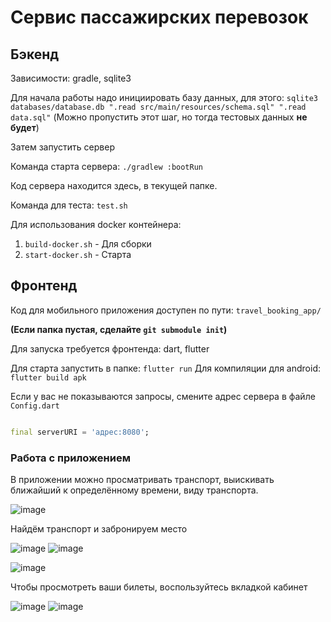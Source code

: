 # Сервис пассажирских перевозок

## Бэкенд

Зависимости:
gradle, sqlite3

Для начала работы надо инициировать базу данных, для этого:
`sqlite3 databases/database.db ".read src/main/resources/schema.sql" ".read data.sql"`
(Можно пропустить этот шаг, но тогда тестовых данных **не будет**)

Затем запустить сервер

Команда старта сервера: `./gradlew :bootRun`

Код сервера находится здесь, в текущей папке.

Команда для теста:
`test.sh`

Для использования docker контейнера:

1. `build-docker.sh` - Для сборки
2. `start-docker.sh` - Старта

## Фронтенд

Код для мобильного приложения доступен по пути:
`travel_booking_app/`

**(Если папка пустая, сделайте `git submodule init`)**

Для запуска требуется фронтенда:
dart, flutter

Для старта запустить в папке: `flutter run`
Для компиляции для android: `flutter build apk`

Если у вас не показываются запросы, смените адрес сервера в файле `Config.dart`

```dart

final serverURI = 'адрес:8080';

```

### Работа с приложением

В приложении можно просматривать транспорт, выискивать ближайший к определённому времени, виду транспорта.

![image](https://github.com/user-attachments/assets/9cb85835-56a4-404c-a6e6-e74e9feb3598)

Найдём транспорт и забронируем место

![image](https://github.com/user-attachments/assets/c0178c79-6da9-463f-a88d-5c74b86eecb3)
![image](https://github.com/user-attachments/assets/811ae1d1-6737-4a56-a235-9055cc28acbe)

![image](https://github.com/user-attachments/assets/52a91171-0c1d-4b6c-b819-b115c6ef2a57)

Чтобы просмотреть ваши билеты, воспользуйтесь вкладкой кабинет

![image](https://github.com/user-attachments/assets/21f82cab-0415-45ee-b488-2b60209a9a20)
![image](https://github.com/user-attachments/assets/1ccb0a2d-7dab-490a-b138-82f668f217f4)
